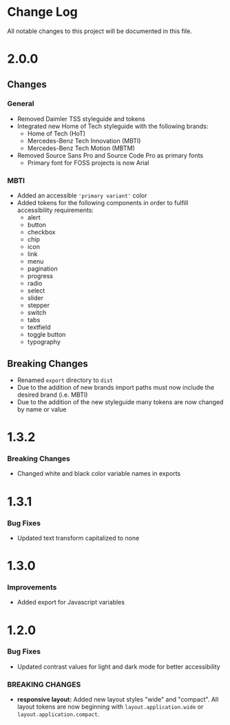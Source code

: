 # Change Log

All notable changes to this project will be documented in this file.

# 2.0.0

## Changes
### General
* Removed Daimler TSS styleguide and tokens
* Integrated new Home of Tech styleguide with the following brands:
    * Home of Tech (HoT)
    * Mercedes-Benz Tech Innovation (MBTI)
    * Mercedes-Benz Tech Motion (MBTM)
* Removed Source Sans Pro and Source Code Pro as primary fonts
    * Primary font for FOSS projects is now Arial

### MBTI
* Added an accessible `'primary variant'` color 
* Added tokens for the following components in order to fulfill accessibility requirements:
    * alert
    * button
    * checkbox
    * chip
    * icon
    * link
    * menu 
    * pagination
    * progress
    * radio 
    * select
    * slider
    * stepper
    * switch
    * tabs
    * textfield
    * toggle button
    * typography

## Breaking Changes
* Renamed `export` directory to `dist`
* Due to the addition of new brands import paths must now include the desired brand (i.e. MBTI)
* Due to the addition of the new styleguide many tokens are now changed by name or value

# 1.3.2

### Breaking Changes
* Changed white and black color variable names in exports

# 1.3.1

### Bug Fixes
* Updated text transform capitalized to none

# 1.3.0

### Improvements
* Added export for Javascript variables

# 1.2.0

### Bug Fixes
* Updated contrast values for light and dark mode for better accessibility

### BREAKING CHANGES
* **responsive layout:** Added new layout styles "wide" and "compact". All layout tokens are now beginning with `layout.application.wide` or `layout.application.compact`.
